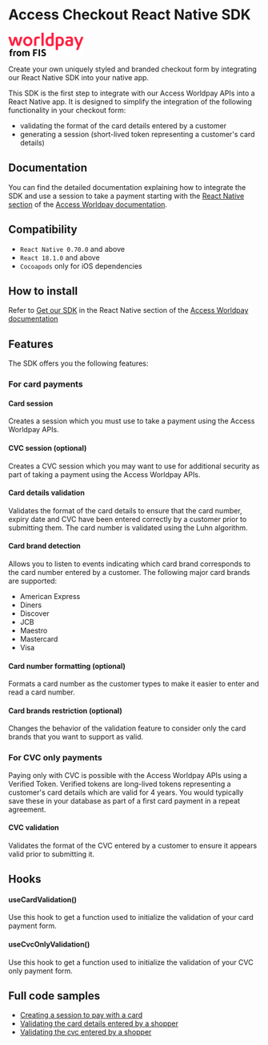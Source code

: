 # Access Checkout React Native SDK

![](./worldpay_logo.png)

Create your own uniquely styled and branded checkout form by integrating our React Native SDK into your native app.

This SDK is the first step to integrate with our Access Worldpay APIs into a React Native app.
It is designed to simplify the integration of the following functionality in your checkout form:
- validating the format of the card details entered by a customer
- generating a session (short-lived token representing a customer's card details)

## Documentation

You can find the detailed documentation explaining how to integrate the SDK and use a session to take a payment starting with the [React Native section](https://developer.worldpay.com/docs/access-worldpay/checkout/react-native) of the [Access Worldpay documentation](https://developer.worldpay.com).

## Compatibility

- `React Native 0.70.0` and above
- `React 18.1.0` and above
- `Cocoapods` only for iOS dependencies

## How to install

Refer to [Get our SDK](https://developer.worldpay.com/docs/access-worldpay/checkout/react-native#get-our-sdk) in the React Native section of the [Access Worldpay documentation](https://developer.worldpay.com)

## Features

The SDK offers you the following features:

### For card payments

#### Card session

Creates a session which you must use to take a payment using the Access Worldpay APIs.

#### CVC session (optional)

Creates a CVC session which you may want to use for additional security as part of taking a payment using the Access Worldpay APIs.

#### Card details validation

Validates the format of the card details to ensure that the card number, expiry date and CVC have been entered correctly by a customer prior to submitting them. The card number is validated using the Luhn algorithm.

#### Card brand detection

Allows you to listen to events indicating which card brand corresponds to the card number entered by a customer. The following major card brands are supported:
- American Express
- Diners
- Discover
- JCB
- Maestro
- Mastercard
- Visa

#### Card number formatting (optional)

Formats a card number as the customer types to make it easier to enter and read a card number.

#### Card brands restriction (optional)

Changes the behavior of the validation feature to consider only the card brands that you want to support as valid.


### For CVC only payments

Paying only with CVC is possible with the Access Worldpay APIs using a Verified Token.
Verified tokens are long-lived tokens representing a customer's card details which are valid for 4 years.
You would typically save these in your database as part of a first card payment in a repeat agreement.

#### CVC validation

Validates the format of the CVC entered by a customer to ensure it appears valid prior to submitting it.

## Hooks

#### useCardValidation()

Use this hook to get a function used to initialize the validation of your card payment form.

#### useCvcOnlyValidation()

Use this hook to get a function used to initialize the validation of your CVC only payment form.


## Full code samples

- [Creating a session to pay with a card](https://developer.worldpay.com/docs/access-worldpay/checkout/react-native/card-only#full-code-sample)
- [Validating the card details entered by a shopper](https://developer.worldpay.com/docs/access-worldpay/checkout/react-native/card-validator#full-code-sample)
- [Validating the cvc entered by a shopper](https://developer.worldpay.com/docs/access-worldpay/checkout/react-native/cvc-validator#full-code-sample)
